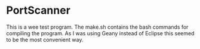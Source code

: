 # PortScanner
This is a wee test program.
The make.sh contains the bash commands for compiling the program.
As I was using Geany instead of Eclipse this seemed to be the most convenient way.
